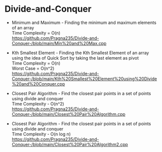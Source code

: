 # Divide-and-Conquer
* Minimum and Maximum - Finding the minimum and maximum elements of an array 
  <br>Time Complexity = O(n)
  <br>https://github.com/Pragna235/Divide-and-Conquer-/blob/main/Min%20and%20Max.cpp
  
* Kth Smallest Element - Finding the Kth Smallest Element of an array using the idea of Quick Sort by taking the last element as pivot
  <br>Time Complexity = O(n)
   <br>Worst Case     = O(n^2)
  <br>https://github.com/Pragna235/Divide-and-Conquer-/blob/main/Kth%20Smallest%20Element%20using%20Divide%20and%20Conquer.cpp
 
* Closest Pair Algorithm - Find the closest pair points in a set of points using divide and conquer
  <br>Time Complexity - O(n^2)
  <br>https://github.com/Pragna235/Divide-and-Conquer-/blob/main/Closest%20Pair%20Algorithm.cpp
  
* Closest Pair Algorithm - Find the closest pair points in a set of points using divide and conquer
  <br>Time Complexity - O(n log n)
  <br>https://github.com/Pragna235/Divide-and-Conquer-/blob/main/Closest%20Pair%20Algorithm2.cpp
  
  

